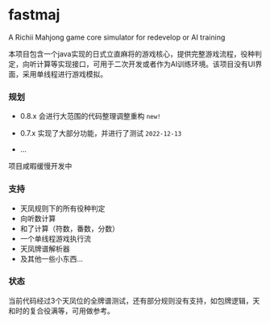 # fastmaj
A Richii Mahjong game core simulator for redevelop or AI training

本项目包含一个java实现的日式立直麻将的游戏核心，提供完整游戏流程，役种判定，向听计算等实现接口，可用于二次开发或者作为AI训练环境。该项目没有UI界面，采用单线程进行游戏模拟。

### 规划

* 0.8.x 会进行大范围的代码整理调整重构 `new!`

* 0.7.x 实现了大部分功能，并进行了测试 `2022-12-13`
* ...

项目咸暇缓慢开发中

### 支持

* 天凤规则下的所有役种判定
* 向听数计算
* 和了计算（符数，番数，分数）
* 一个单线程游戏执行流
* 天凤牌谱解析器
* 及其他一些小东西...

### 状态

当前代码经过3个天凤位的全牌谱测试，还有部分规则没有支持，如包牌逻辑，天和时的复合役满等，可用做参考。


